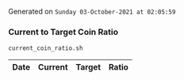 Generated on `Sunday 03-October-2021 at 02:05:59`

### Current to Target Coin Ratio
`current_coin_ratio.sh`

Date|Current|Target|Ratio
---|---|---|---
